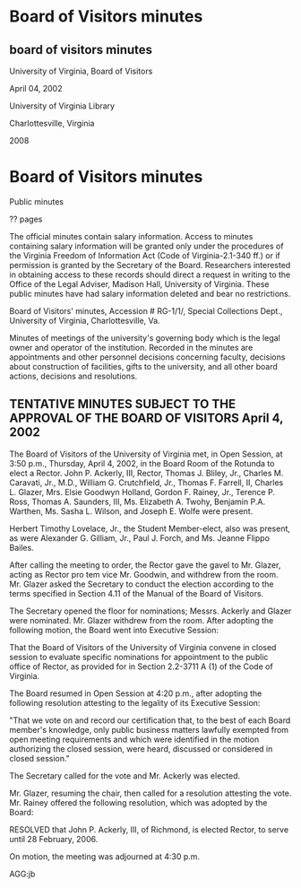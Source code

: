 Board of Visitors minutes
=========================

board of visitors minutes
-------------------------

University of Virginia, Board of Visitors

April 04, 2002

University of Virginia Library

Charlottesville, Virginia

2008

Board of Visitors minutes
=========================

Public minutes

?? pages

The official minutes contain salary information. Access to minutes containing salary information will be granted only under the procedures of the Virginia Freedom of Information Act (Code of Virginia-2.1-340 ff.) or if permission is granted by the Secretary of the Board. Researchers interested in obtaining access to these records should direct a request in writing to the Office of the Legal Adviser, Madison Hall, University of Virginia. These public minutes have had salary information deleted and bear no restrictions.

Board of Visitors' minutes, Accession # RG-1/1/, Special Collections Dept., University of Virginia, Charlottesville, Va.

Minutes of meetings of the university's governing body which is the legal owner and operator of the institution. Recorded in the minutes are appointments and other personnel decisions concerning faculty, decisions about construction of facilities, gifts to the university, and all other board actions, decisions and resolutions.

TENTATIVE MINUTES SUBJECT TO THE APPROVAL OF THE BOARD OF VISITORS April 4, 2002
--------------------------------------------------------------------------------

The Board of Visitors of the University of Virginia met, in Open Session, at 3:50 p.m., Thursday, April 4, 2002, in the Board Room of the Rotunda to elect a Rector. John P. Ackerly, III, Rector, Thomas J. Bliley, Jr., Charles M. Caravati, Jr., M.D., William G. Crutchfield, Jr., Thomas F. Farrell, II, Charles L. Glazer, Mrs. Elsie Goodwyn Holland, Gordon F. Rainey, Jr., Terence P. Ross, Thomas A. Saunders, III, Ms. Elizabeth A. Twohy, Benjamin P.A. Warthen, Ms. Sasha L. Wilson, and Joseph E. Wolfe were present.

Herbert Timothy Lovelace, Jr., the Student Member-elect, also was present, as were Alexander G. Gilliam, Jr., Paul J. Forch, and Ms. Jeanne Flippo Bailes.

After calling the meeting to order, the Rector gave the gavel to Mr. Glazer, acting as Rector pro tem vice Mr. Goodwin, and withdrew from the room. Mr. Glazer asked the Secretary to conduct the election according to the terms specified in Section 4.11 of the Manual of the Board of Visitors.

The Secretary opened the floor for nominations; Messrs. Ackerly and Glazer were nominated. Mr. Glazer withdrew from the room. After adopting the following motion, the Board went into Executive Session:

That the Board of Visitors of the University of Virginia convene in closed session to evaluate specific nominations for appointment to the public office of Rector, as provided for in Section 2.2-3711 A (1) of the Code of Virginia.

The Board resumed in Open Session at 4:20 p.m., after adopting the following resolution attesting to the legality of its Executive Session:

"That we vote on and record our certification that, to the best of each Board member's knowledge, only public business matters lawfully exempted from open meeting requirements and which were identified in the motion authorizing the closed session, were heard, discussed or considered in closed session."

The Secretary called for the vote and Mr. Ackerly was elected.

Mr. Glazer, resuming the chair, then called for a resolution attesting the vote. Mr. Rainey offered the following resolution, which was adopted by the Board:

RESOLVED that John P. Ackerly, III, of Richmond, is elected Rector, to serve until 28 February, 2006.

On motion, the meeting was adjourned at 4:30 p.m.

AGG:jb
